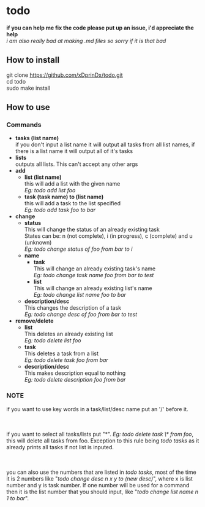 # todo
**if you can help me fix the code please put up an issue, i'd appreciate the help**
<br> *i am also really bad at making .md files so sorry if it is that bad*

## How to install
git clone https://github.com/xDprinDx/todo.git
<br> cd todo
<br> sudo make install

## How to use
### Commands
* **tasks (list name)**
<br>if you don't input a list name it will output all tasks from all list names, if there is a list name it will output all of it's tasks
* **lists**
<br>outputs all lists. This can't accept any other args
* **add**
  * **list (list name)**
    <br>this will add a list with the given name
    <br>*Eg: todo add list foo*<br>
  * **task (task name) to (list name)**
    <br>this will add a task to the list specified
    <br>*Eg: todo add task foo to bar*
* **change**
  * **status**
    <br>This will change the status of an already existing task
    <br>States can be: n (not complete), i (in progress), c (complete) and u (unknown)
    <br>*Eg: todo change status of foo from bar to i*
  * **name**
    * **task**
    <br>This will change an already existing task's name
    <br>*Eg: todo change task name foo from bar to test*
    * **list**
    <br>This will change an already existing list's name
    <br>*Eg: todo change list name foo to bar*
  * **description/desc**
  <br>This changes the description of a task
  <br>*Eg: todo change desc of foo from bar to test*
* **remove/delete**
  * **list**
  <br>This deletes an already existing list
  <br>*Eg: todo delete list foo*
  * **task**
  <br>This deletes a task from a list
  <br>*Eg: todo delete task foo from bar*
  * **description/desc**
  <br>This makes description equal to nothing
  <br>*Eg: todo delete description foo from bar*
  
### **NOTE**
if you want to use key words in a task/list/desc name put an '/' before it.

<br> <br> if you want to select all tasks/lists put "\*". *Eg: todo delete task \\\* from foo*, this will delete all tasks from foo. Exception to this rule being *todo tasks* as it already prints all tasks if not list is inputed.

<br> <br> you can also use the numbers that are listed in *todo tasks*, most of the time it is 2 numbers like "*todo change desc n x y to (new desc)*", where x is list number and y is task number. If one number will be used for a command then it is the list number that you should input, like "*todo change list name n 1 to bar*".

